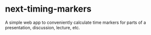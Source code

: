 # next-timing-markers
A simple web app to conveniently calculate time markers for parts of a presentation, discussion, lecture, etc.
